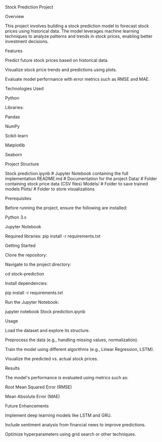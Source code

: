 Stock Prediction Project

Overview

This project involves building a stock prediction model to forecast stock prices using historical data. The model leverages machine learning techniques to analyze patterns and trends in stock prices, enabling better investment decisions.

Features

Predict future stock prices based on historical data.

Visualize stock price trends and predictions using plots.

Evaluate model performance with error metrics such as RMSE and MAE.

Technologies Used

Python

Libraries:

Pandas

NumPy

Scikit-learn

Matplotlib

Seaborn

Project Structure

Stock prediction.ipynb  # Jupyter Notebook containing the full implementation
README.md               # Documentation for the project
Data/                   # Folder containing stock price data (CSV files)
Models/                 # Folder to save trained models
Plots/                  # Folder to store visualizations

Prerequisites

Before running the project, ensure the following are installed:

Python 3.x

Jupyter Notebook

Required libraries: pip install -r requirements.txt

Getting Started

Clone the repository:

Navigate to the project directory:

cd stock-prediction

Install dependencies:

pip install -r requirements.txt

Run the Jupyter Notebook:

jupyter notebook Stock prediction.ipynb

Usage

Load the dataset and explore its structure.

Preprocess the data (e.g., handling missing values, normalization).

Train the model using different algorithms (e.g., Linear Regression, LSTM).

Visualize the predicted vs. actual stock prices.

Results

The model's performance is evaluated using metrics such as:

Root Mean Squared Error (RMSE)

Mean Absolute Error (MAE)

Future Enhancements

Implement deep learning models like LSTM and GRU.

Include sentiment analysis from financial news to improve predictions.

Optimize hyperparameters using grid search or other techniques.
